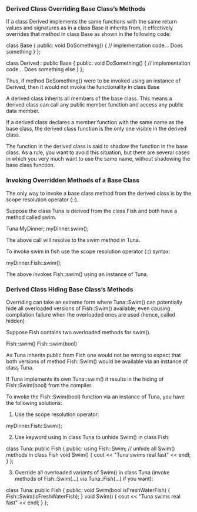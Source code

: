 ### Derived Class Overriding Base Class’s Methods

If a class Derived implements the same functions with the same return values and signatures as in a class Base it inherits from, it effectively overrides that method in class Base as shown in the following code:

class Base
{
public:
  void DoSomething()
  {
    // implementation code… Does something
  }
};

class Derived : public Base
{
public:
  void DoSomething()
  {
  // implementation code… Does something else
  }
};

Thus, if method DoSomething() were to be invoked using an instance of Derived, then it would not invoke the functionality in class Base


A derived class inherits all members of the base class. This means a derived class can call any public member function and access any public data member.

If a derived class declares a member function with the same name as the base class, the derived class function is the only one visible in the derived class.

The function in the derived class is said to shadow the function in the base class. As a rule, you want to avoid this situation, but there are several cases in which you
very much want to use the same name, without shadowing the base class function.


### Invoking Overridden Methods of a Base Class

The only way to invoke a base class method from the derived class is by the scope resolution operator (::).

Suppose the class Tuna is derived from the class Fish and both have a method called swim.

  Tuna MyDinner;
  myDinner.swim();

The above call will resolve to the swim method in Tuna.

To invoke swim in fish use the scope resolution operator (::) syntax:

  myDinner.Fish::swim();

The above invokes Fish::swim() using an instance of Tuna.



### Derived Class Hiding Base Class’s Methods

Overriding can take an extreme form where Tuna::Swim() can potentially hide all overloaded versions of Fish::Swim() available, even causing compilation failure when the overloaded ones are used (hence, called hidden)

Suppose Fish contains two overloaded methods for swim().

  Fish::swim()
  Fish::swim(bool)

As Tuna inherits public from Fish one would not be wrong to expect that both versions of method Fish::Swim() would be available via an instance of class Tuna.

If Tuna implements its own Tuna::swim() it results in the hiding of Fish::Swim(bool) from the compiler.

To invoke the Fish::Swim(bool) function via an instance of Tuna, you have the following solutions:

1) Use the scope resolution operator:

  myDinner.Fish::Swim();

2) Use keyword using in class Tuna to unhide Swim() in class Fish:

class Tuna: public Fish
{
public:
  using Fish::Swim; // unhide all Swim() methods in class Fish
  void Swim()
  {
    cout << "Tuna swims real fast" << endl;
  }
};

3) Override all overloaded variants of Swim() in class Tuna (invoke
methods of Fish::Swim(...) via Tuna::Fish(...) if you want):

class Tuna: public Fish
{
public:
  void Swim(bool isFreshWaterFish)
  {
    Fish::Swim(isFreshWaterFish);
  }
  void Swim()
  {
    cout << "Tuna swims real fast" << endl;
  }
};

